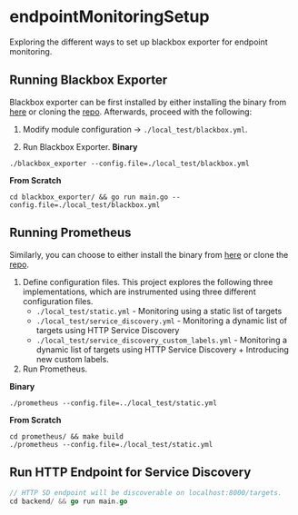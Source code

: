 # endpointMonitoringSetup
Exploring the different ways to set up blackbox exporter for endpoint monitoring.

## Running Blackbox Exporter
Blackbox exporter can be first installed by either installing the binary from [here](https://github.com/prometheus/blackbox_exporter/releases) or cloning the [repo](https://github.com/prometheus/blackbox_exporter.git). Afterwards, proceed with the following:

1. Modify module configuration -> `./local_test/blackbox.yml`.

2. Run Blackbox Exporter.
**Binary**
```shell
./blackbox_exporter --config.file=./local_test/blackbox.yml
```

**From Scratch**
```shell
cd blackbox_exporter/ && go run main.go --config.file=./local_test/blackbox.yml
```

## Running Prometheus
Similarly, you can choose to either install the binary from [here](https://prometheus.io/download/) or clone the [repo](https://github.com/prometheus/prometheus).

1. Define configuration files. This project explores the following three implementations, which are instrumented using three different configuration files.
    - `./local_test/static.yml` - Monitoring using a static list of targets
    - `./local_test/service_discovery.yml` - Monitoring a dynamic list of targets using HTTP Service Discovery
    - `./local_test/service_discovery_custom_labels.yml` - Monitoring a dynamic list of targets using HTTP Service Discovery + Introducing new custom labels.
2. Run Prometheus.

**Binary**
```shell
./prometheus --config.file=../local_test/static.yml
```

**From Scratch**
```shell
cd prometheus/ && make build
./prometheus --config.file=./local_test/static.yml
```

## Run HTTP Endpoint for Service Discovery
```go
// HTTP SD endpoint will be discoverable on localhost:8000/targets.
cd backend/ && go run main.go
```
